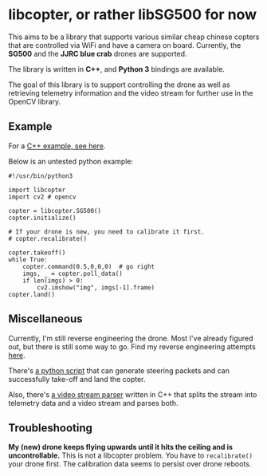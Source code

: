 # libcopter, or rather libSG500 for now

This aims to be a library that supports various similar cheap
chinese copters that are controlled via WiFi and have a camera on
board. Currently, the **SG500** and the **JJRC blue crab** drones
are supported.

The library is written in **C++**, and **Python 3** bindings are
available.

The goal of this library is to support controlling the drone
as well as retrieving telemetry information and the video stream
for further use in the OpenCV library.

## Example

For a [C++ example, see here](examples/cpp_demo).

Below is an untested python example:

```
#!/usr/bin/python3

import libcopter
import cv2 # opencv

copter = libcopter.SG500()
copter.initialize()

# If your drone is new, you need to calibrate it first.
# copter.recalibrate()

copter.takeoff()
while True:
	copter.command(0.5,0,0,0)  # go right
	imgs, _ = copter.poll_data()
	if len(imgs) > 0:
		cv2.imshow("img", imgs[-1].frame)
copter.land()
```

## Miscellaneous

Currently, I'm still reverse engineering the drone. Most I've
already figured out, but there is still some way to go. Find
my reverse engineering attempts [here](reverse_engineering).

There's [a python script](dronecontrol) that can generate
steering packets and can successfully take-off and land
the copter.

Also, there's [a video stream parser](parse_tcpstream) written
in C++ that splits the stream into telemetry data and a video
stream and parses both.

## Troubleshooting

**My (new) drone keeps flying upwards until it hits the ceiling
and is uncontrollable.** This is not a libcopter problem. You
have to `recalibrate()` your drone first. The calibration
data seems to persist over drone reboots.
